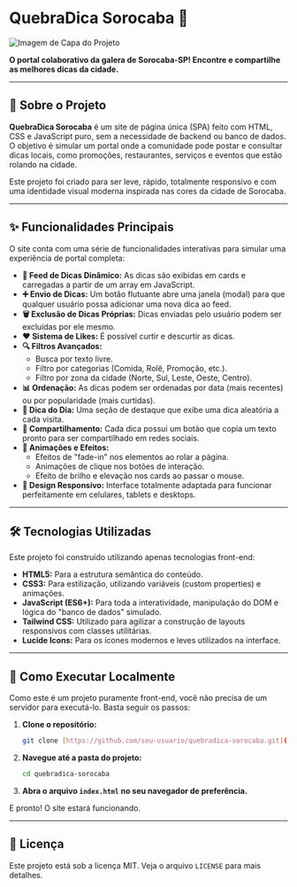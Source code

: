 # QuebraDica Sorocaba 🚀

![Imagem de Capa do Projeto](https://placehold.co/800x400/121212/F9C846?text=QuebraDica+Soro)

**O portal colaborativo da galera de Sorocaba-SP! Encontre e compartilhe as melhores dicas da cidade.**

---

## 📝 Sobre o Projeto

**QuebraDica Sorocaba** é um site de página única (SPA) feito com HTML, CSS e JavaScript puro, sem a necessidade de backend ou banco de dados. O objetivo é simular um portal onde a comunidade pode postar e consultar dicas locais, como promoções, restaurantes, serviços e eventos que estão rolando na cidade.

Este projeto foi criado para ser leve, rápido, totalmente responsivo e com uma identidade visual moderna inspirada nas cores da cidade de Sorocaba.

---

## ✨ Funcionalidades Principais

O site conta com uma série de funcionalidades interativas para simular uma experiência de portal completa:

* **📰 Feed de Dicas Dinâmico:** As dicas são exibidas em cards e carregadas a partir de um array em JavaScript.
* **➕ Envio de Dicas:** Um botão flutuante abre uma janela (modal) para que qualquer usuário possa adicionar uma nova dica ao feed.
* **🗑️ Exclusão de Dicas Próprias:** Dicas enviadas pelo usuário podem ser excluídas por ele mesmo.
* **❤️ Sistema de Likes:** É possível curtir e descurtir as dicas.
* **🔍 Filtros Avançados:**
    * Busca por texto livre.
    * Filtro por categorias (Comida, Rolê, Promoção, etc.).
    * Filtro por zona da cidade (Norte, Sul, Leste, Oeste, Centro).
* **📊 Ordenação:** As dicas podem ser ordenadas por data (mais recentes) ou por popularidade (mais curtidas).
* **🌟 Dica do Dia:** Uma seção de destaque que exibe uma dica aleatória a cada visita.
* **🔗 Compartilhamento:** Cada dica possui um botão que copia um texto pronto para ser compartilhado em redes sociais.
* **🎨 Animações e Efeitos:**
    * Efeitos de "fade-in" nos elementos ao rolar a página.
    * Animações de clique nos botões de interação.
    * Efeito de brilho e elevação nos cards ao passar o mouse.
* **📱 Design Responsivo:** Interface totalmente adaptada para funcionar perfeitamente em celulares, tablets e desktops.

---

## 🛠️ Tecnologias Utilizadas

Este projeto foi construído utilizando apenas tecnologias front-end:

* **HTML5:** Para a estrutura semântica do conteúdo.
* **CSS3:** Para estilização, utilizando variáveis (custom properties) e animações.
* **JavaScript (ES6+):** Para toda a interatividade, manipulação do DOM e lógica do "banco de dados" simulado.
* **Tailwind CSS:** Utilizado para agilizar a construção de layouts responsivos com classes utilitárias.
* **Lucide Icons:** Para os ícones modernos e leves utilizados na interface.

---

## 🚀 Como Executar Localmente

Como este é um projeto puramente front-end, você não precisa de um servidor para executá-lo. Basta seguir os passos:

1.  **Clone o repositório:**
    ```bash
    git clone [https://github.com/seu-usuario/quebradica-sorocaba.git](https://github.com/seu-usuario/quebradica-sorocaba.git)
    ```
2.  **Navegue até a pasta do projeto:**
    ```bash
    cd quebradica-sorocaba
    ```
3.  **Abra o arquivo `index.html` no seu navegador de preferência.**

E pronto! O site estará funcionando.

---

## 📄 Licença

Este projeto está sob a licença MIT. Veja o arquivo `LICENSE` para mais detalhes.
